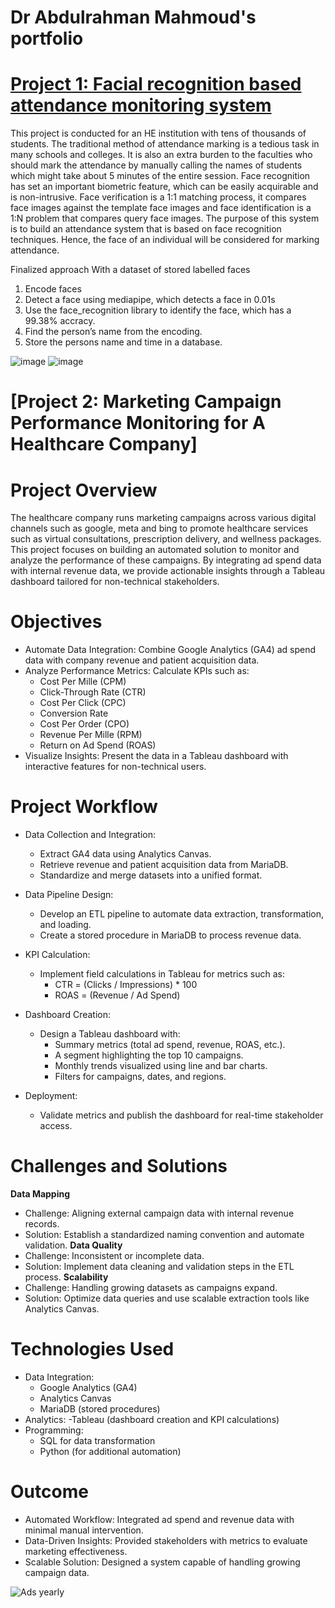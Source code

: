 # Dr Abdulrahman Mahmoud's portfolio

# [Project 1: Facial recognition based attendance monitoring system](https://github.com/phdamg/phdamg.github.io)

This project is conducted for an HE institution with tens of thousands of students. The traditional method of attendance marking is a tedious task in many schools and colleges. It is also an extra burden to the faculties who should mark the attendance by manually calling the names of students which might take about 5 minutes of the entire session. Face recognition has set an important biometric feature, which can be easily acquirable and is non-intrusive. Face verification is a 1:1 matching process, it compares face images against the template face images and face identification is a 1:N problem that compares query face images. The purpose of this system is to build an attendance system that is based on face recognition techniques. Hence, the face of an individual will be considered for marking attendance.

Finalized approach
With a dataset of stored labelled faces
1.	Encode faces
2.	Detect a face using mediapipe, which detects a face in 0.01s
3.	Use the face_recognition library to identify the face, which has a 99.38% accracy.
4.	Find the person’s name from the encoding. 
5.  Store the persons name and time in a database.

![image](https://user-images.githubusercontent.com/114836975/193611560-5423d7f7-76c1-4622-896e-ffa99c526c53.png)
![image](https://user-images.githubusercontent.com/114836975/193612294-a03fbda3-7796-4389-88aa-5a3795680ef2.png)<br/>



# [Project 2: Marketing Campaign Performance Monitoring for A Healthcare Company]

# Project Overview
The healthcare company runs marketing campaigns across various digital channels such as google, meta and bing to promote healthcare services such as virtual consultations, prescription delivery, and wellness packages. This project focuses on building an automated solution to monitor and analyze the performance of these campaigns. By integrating ad spend data with internal revenue data, we provide actionable insights through a Tableau dashboard tailored for non-technical stakeholders.

# Objectives
- Automate Data Integration: Combine Google Analytics (GA4) ad spend data with company revenue and patient acquisition data.
- Analyze Performance Metrics: Calculate KPIs such as:
    - Cost Per Mille (CPM)
    - Click-Through Rate (CTR)
    - Cost Per Click (CPC)
    - Conversion Rate
    - Cost Per Order (CPO)
    - Revenue Per Mille (RPM)
    - Return on Ad Spend (ROAS)
- Visualize Insights: Present the data in a Tableau dashboard with interactive features for non-technical users.

# Project Workflow
- Data Collection and Integration:
  - Extract GA4 data using Analytics Canvas.
  - Retrieve revenue and patient acquisition data from MariaDB.
  - Standardize and merge datasets into a unified format.
- Data Pipeline Design:
  - Develop an ETL pipeline to automate data extraction, transformation, and loading.
  - Create a stored procedure in MariaDB to process revenue data.
- KPI Calculation:
  - Implement field calculations in Tableau for metrics such as:
    - CTR = (Clicks / Impressions) * 100
    - ROAS = (Revenue / Ad Spend)
- Dashboard Creation:
  - Design a Tableau dashboard with:
    - Summary metrics (total ad spend, revenue, ROAS, etc.).
    - A segment highlighting the top 10 campaigns.
    - Monthly trends visualized using line and bar charts.
    - Filters for campaigns, dates, and regions.
- Deployment:

  - Validate metrics and publish the dashboard for real-time stakeholder access.

# Challenges and Solutions
**Data Mapping**
- Challenge: Aligning external campaign data with internal revenue records.
- Solution: Establish a standardized naming convention and automate validation.
**Data Quality**
- Challenge: Inconsistent or incomplete data.
- Solution: Implement data cleaning and validation steps in the ETL process.
**Scalability**
- Challenge: Handling growing datasets as campaigns expand.
- Solution: Optimize data queries and use scalable extraction tools like Analytics Canvas.

# Technologies Used
- Data Integration:
  - Google Analytics (GA4)
  - Analytics Canvas
  - MariaDB (stored procedures)
- Analytics:
  -Tableau (dashboard creation and KPI calculations)
- Programming:
  - SQL for data transformation
  - Python (for additional automation)

# Outcome
- Automated Workflow: Integrated ad spend and revenue data with minimal manual intervention.
- Data-Driven Insights: Provided stakeholders with metrics to evaluate marketing effectiveness.
- Scalable Solution: Designed a system capable of handling growing campaign data.

![Ads yearly](https://github.com/user-attachments/assets/4fa03e85-bac9-4047-ac7c-46e89bceec12)

